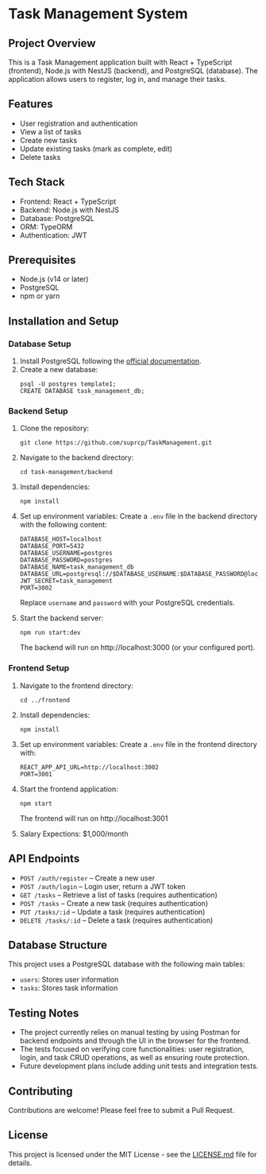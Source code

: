 # Task Management System

## Project Overview

This is a Task Management application built with React + TypeScript (frontend), Node.js with NestJS (backend), and PostgreSQL (database). The application allows users to register, log in, and manage their tasks.

## Features

- User registration and authentication
- View a list of tasks
- Create new tasks
- Update existing tasks (mark as complete, edit)
- Delete tasks

## Tech Stack

- Frontend: React + TypeScript
- Backend: Node.js with NestJS
- Database: PostgreSQL
- ORM: TypeORM
- Authentication: JWT

## Prerequisites

- Node.js (v14 or later)
- PostgreSQL
- npm or yarn

## Installation and Setup

### Database Setup

1. Install PostgreSQL following the [official documentation](https://www.postgresql.org/download/).
2. Create a new database:
   ```
   psql -U postgres template1;
   CREATE DATABASE task_management_db;
   ```

### Backend Setup

1. Clone the repository:
   ```
   git clone https://github.com/suprcp/TaskManagement.git
   ```

2. Navigate to the backend directory:
   ```
   cd task-management/backend
   ```

3. Install dependencies:
   ```
   npm install
   ```

4. Set up environment variables:
   Create a `.env` file in the backend directory with the following content:
   ```
   DATABASE_HOST=localhost
   DATABASE_PORT=5432
   DATABASE_USERNAME=postgres
   DATABASE_PASSWORD=postgres
   DATABASE_NAME=task_management_db
   DATABASE_URL=postgresql://$DATABASE_USERNAME:$DATABASE_PASSWORD@localhost:$DATABASE_PORT/$DATABASE_NAME
   JWT_SECRET=task_management
   PORT=3002
   ```
   Replace `username` and `password` with your PostgreSQL credentials.

5. Start the backend server:
   ```
   npm run start:dev
   ```
   The backend will run on http://localhost:3000 (or your configured port).

### Frontend Setup

1. Navigate to the frontend directory:
   ```
   cd ../frontend
   ```

2. Install dependencies:
   ```
   npm install
   ```

3. Set up environment variables:
   Create a `.env` file in the frontend directory with:
   ```
   REACT_APP_API_URL=http://localhost:3002
   PORT=3001
   ```

4. Start the frontend application:
   ```
   npm start
   ```
   The frontend will run on http://localhost:3001

5. Salary Expections:
   $1,000/month

## API Endpoints

- `POST /auth/register` – Create a new user
- `POST /auth/login` – Login user, return a JWT token
- `GET /tasks` – Retrieve a list of tasks (requires authentication)
- `POST /tasks` – Create a new task (requires authentication)
- `PUT /tasks/:id` – Update a task (requires authentication)
- `DELETE /tasks/:id` – Delete a task (requires authentication)

## Database Structure

This project uses a PostgreSQL database with the following main tables:
- `users`: Stores user information
- `tasks`: Stores task information

## Testing Notes

- The project currently relies on manual testing by using Postman for backend endpoints and through the UI in the browser for the frontend.
- The tests focused on verifying core functionalities: user registration, login, and task CRUD operations, as well as ensuring route protection.
- Future development plans include adding unit tests and integration tests.

## Contributing

Contributions are welcome! Please feel free to submit a Pull Request.

## License

This project is licensed under the MIT License - see the [LICENSE.md](LICENSE.md) file for details.
